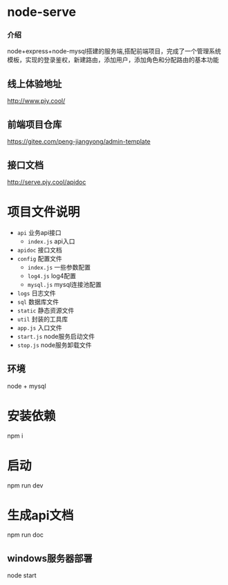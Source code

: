 # node-serve

### 介绍
node+express+node-mysql搭建的服务端,搭配前端项目，完成了一个管理系统模板，实现的登录鉴权，新建路由，添加用户，添加角色和分配路由的基本功能
## 线上体验地址 
http://www.pjy.cool/

## 前端项目仓库
https://gitee.com/peng-jiangyong/admin-template

## 接口文档
http://serve.pjy.cool/apidoc

# 项目文件说明
- `api` 业务api接口
  - `index.js` api入口
- `apidoc` 接口文档
- `config` 配置文件
  - `index.js` 一些参数配置
  - `log4.js` log4配置
  - `mysql.js` mysql连接池配置
- `logs` 日志文件
- `sql` 数据库文件
- `static` 静态资源文件 
- `util` 封装的工具库
- `app.js` 入口文件
- `start.js` node服务启动文件
- `stop.js` node服务卸载文件

## 环境
node + mysql
  # 安装依赖
  npm i
  # 启动
  npm run dev
  # 生成api文档
  npm run doc

## windows服务器部署

node start




